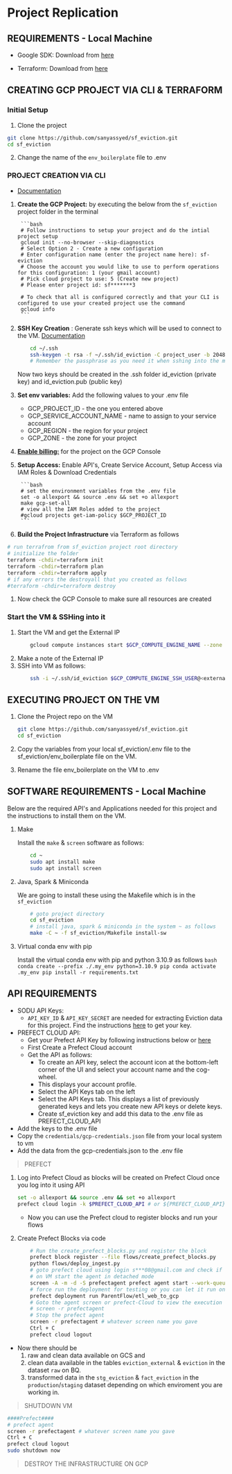 # Project Replication

## REQUIREMENTS - Local Machine

* Google SDK: Download from [here](https://cloud.google.com/sdk/docs/downloads-interactive#linux-mac)

* Terraform: Download from [here](https://developer.hashicorp.com/terraform/downloads)

## CREATING GCP PROJECT VIA CLI & TERRAFORM

### Initial Setup
1. Clone the project 
```bash
git clone https://github.com/sanyassyed/sf_eviction.git
cd sf_eviction
```
2. Change the name of the `env_boilerplate` file to .env

### PROJECT CREATION VIA CLI
- [Documentation](https://cloud.google.com/sdk/docs)
1. **Create the GCP Project:** by executing the below from the `sf_eviction` project folder in the terminal

        ```bash
        # Follow instructions to setup your project and do the intial project setup
        gcloud init --no-browser --skip-diagnostics
        # Select Option 2 - Create a new configuration
        # Enter configuration name (enter the project name here): sf-eviction
        # Choose the account you would like to use to perform operations for this configuration: 1 (your gmail account)
        # Pick cloud project to use: 5 (Create new project)
        # Please enter project id: sf*******3

        # To check that all is configured correctly and that your CLI is configured to use your created project use the command
        gcloud info
        ```
1. **SSH Key Creation** : Generate ssh keys which will be used to connect to the VM. [Documentation](https://cloud.google.com/compute/docs/connect/create-ssh-keys)
    
    ```bash
        cd ~/.ssh
        ssh-keygen -t rsa -f ~/.ssh/id_eviction -C project_user -b 2048
        # Remember the passphrase as you need it when sshing into the machine
    ```
    Now two keys should be created in the .ssh folder id_eviction (private key) and id_eviction.pub (public key)

1. **Set env variables:** Add the following values to your .env file
    * GCP_PROJECT_ID - the one you entered above
    * GCP_SERVICE_ACCOUNT_NAME - name to assign to your service account
    * GCP_REGION - the region for your project
    * GCP_ZONE - the zone for your project

1. **[Enable billing:](https://support.google.com/googleapi/answer/6158867?hl=en)** for the project on the GCP Console
1. **Setup Access:** Enable API's, Create Service Account, Setup Access via IAM Roles & Download Credentials

        ```bash
        # set the environment variables from the .env file
        set -o allexport && source .env && set +o allexport
        make gcp-set-all
        # view all the IAM Roles added to the project
        #gcloud projects get-iam-policy $GCP_PROJECT_ID
        ```
1. **Build the Project Infrastructure** via Terraform as follows 
```bash
# run terrafrom from sf_eviction project root directory
# initialize the folder
terraform -chdir=terraform init
terraform -chdir=terraform plan
terraform -chdir=terraform apply
# if any errors the destroyall that you created as follows
#terraform -chdir=terraform destroy
```
1. Now check the GCP Console to make sure all resources are created

### Start the VM & SSHing into it
1. Start the VM and get the External IP
    ```bash
        gcloud compute instances start $GCP_COMPUTE_ENGINE_NAME --zone $GCP_ZONE --project $GCP_PROJECT_ID
    ```
1. Make a note of the External IP
1. SSH into VM as follows:
    ```bash
        ssh -i ~/.ssh/id_eviction $GCP_COMPUTE_ENGINE_SSH_USER@<external_ip>
    ```

## EXECUTING PROJECT ON THE VM

1. Clone the Project repo on the VM
    ```bash
    git clone https://github.com/sanyassyed/sf_eviction.git
    cd sf_eviction
    ```
1. Copy the variables from your local sf_eviction/.env file to the sf_eviction/env_boilerplate file on the VM.

1. Rename the file env_boilerplate on the VM to .env

## SOFTWARE REQUIREMENTS - Local Machine

Below are the required API's and Applications needed for this project and the instructions to install them on the VM.

1. Make

    Install the `make` & `screen` software as follows:

    ```bash
        cd ~
        sudo apt install make
        sudo apt install screen
    ```
1. Java, Spark & Miniconda

    We are going to install these using the Makefile which is in the `sf_eviction`

    ```bash
        # goto project directory
        cd sf_eviction
        # install java, spark & miniconda in the system ~ as follows
        make -C ~ -f sf_eviction/Makefile install-sw
    ```
1. Virtual conda env with pip 

    Install the virtual conda env with pip and python 3.10.9 as follows
        ```bash
            conda create --prefix ./.my_env python=3.10.9 pip
            conda activate .my_env
            pip install -r requirements.txt
        ```

## API REQUIREMENTS
* SODU API Keys:
    - `API_KEY_ID` & `API_KEY_SECRET` are needed for extracting Eviction data for this project. Find the instructions [here](docs/info_api.md) to get your key.
* PREFECT CLOUD API:
    - Get your Prefect API Key by following instructions below or  [here](https://docs.prefect.io/latest/ui/cloud-api-keys/)
    * First Create a Prefect Cloud account
    * Get the API as follows:   
        - To create an API key, select the account icon at the bottom-left corner of the UI and select your account name and the cog-wheel. 
        - This displays your account profile.
        - Select the API Keys tab on the left
        - Select the API Keys tab. This displays a list of previously generated keys and lets you create new API keys or delete keys.
        - Create sf_eviction key and add this data to the .env file as PREFECT_CLOUD_API
* Add the keys to the .env file
* Copy the  `credentials/gcp-credentials.json` file from your local system to vm
* Add the data from the gcp-credentials.json to the .env file

>PREFECT
1. Log into Prefect Cloud as blocks will be created on Prefect Cloud once you log into it using API
    ```bash
    set -o allexport && source .env && set +o allexport
    prefect cloud login -k $PREFECT_CLOUD_API # or ${PREFECT_CLOUD_API}
    ```
    * Now you can use the Prefect cloud to register blocks and run your flows

1. Create Prefect Blocks via code
    ```bash
        # Run the create_prefect_blocks.py and register the block
        prefect block register --file flows/create_prefect_blocks.py
        python flows/deploy_ingest.py
        # goto prefect cloud using login s***08@gmail.com and check if the deployment is set there
        # on VM start the agent in detached mode
        screen -A -m -d -S prefectagent prefect agent start --work-queue "development"
        # force run the deployment for testing or you can let it run on schedule
        prefect deployment run ParentFlow/etl_web_to_gcp
        # Goto the agent screen or prefect-Cloud to view the execution
        # screen -r prefectagent
        # Stop the prefect agent 
        screen -r prefectagent # whatever screen name you gave
        Ctrl + C
        prefect cloud logout
    ```
* Now there should be 
    1. raw and clean data available on GCS and 
    2. clean data available in the tables `eviction_external` & `eviction` in the dataset `raw` on BQ.
    3. transformed data in the `stg_eviction` & `fact_eviction` in the `production`/`staging` dataset depending on which enviroment you are working in.

>SHUTDOWN VM

```bash
####Prefect####
# prefect agent
screen -r prefectagent # whatever screen name you gave
Ctrl + C
prefect cloud logout
sudo shutdown now
```

> DESTROY THE INFRASTRUCTURE ON GCP